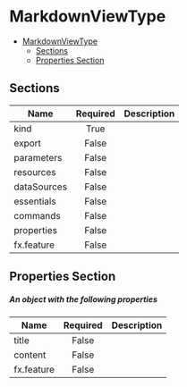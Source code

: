 <a name="markdownviewtype"></a>
# MarkdownViewType
* [MarkdownViewType](#markdownviewtype)
    * [Sections](#markdownviewtype-sections)
    * [Properties Section](#markdownviewtype-properties-section)

<a name="markdownviewtype-sections"></a>
## Sections
| Name | Required | Description
| ---|:--:|:--:|
|kind|True|
|export|False|
|parameters|False|
|resources|False|
|dataSources|False|
|essentials|False|
|commands|False|
|properties|False|
|fx.feature|False|
<a name="markdownviewtype-properties-section"></a>
## Properties Section
<a name="markdownviewtype-properties-section-an-object-with-the-following-properties"></a>
##### An object with the following properties
| Name | Required | Description
| ---|:--:|:--:|
|title|False|
|content|False|
|fx.feature|False|
